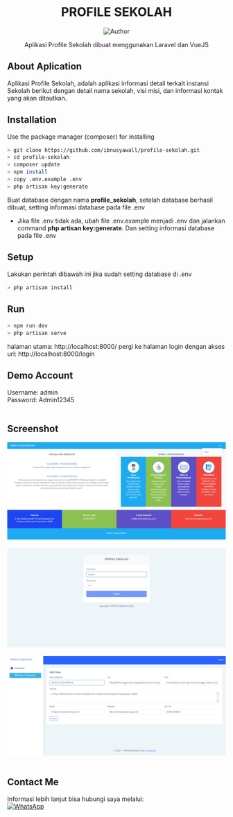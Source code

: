 <div align="center">
 
# PROFILE SEKOLAH
![Author](https://img.shields.io/badge/Author-ibnusyawall-blue.svg?style=for-the-badge&logo=github)
<p>Aplikasi Profile Sekolah dibuat menggunakan Laravel dan VueJS</p>
</div>

## About Aplication
Aplikasi Profile Sekolah, adalah aplikasi informasi detail terkait instansi Sekolah berikut dengan detail nama sekolah, visi misi, dan informasi kontak yang akan ditautkan.

## Installation

Use the package manager (composer) for installing

```bash
> git clone https://github.com/ibnusyawall/profile-sekolah.git
> cd profile-sekolah
> composer update
> npm install
> copy .env.example .env
> php artisan key:generate
```

Buat database dengan nama <b>profile_sekolah</b>, setelah database berhasil dibuat, setting informasi database pada file .env

* Jika file .env tidak ada, ubah file .env.example menjadi .env dan jalankan command <b>php artisan key:generate</b>. Dan setting informasi database pada file .env
  
## Setup

Lakukan perintah dibawah ini jika sudah setting database di .env

```bash
> php artisan install
```

## Run

```bash
> npm run dev
> php artisan serve
```

halaman utama: http://localhost:8000/
pergi ke halaman login dengan akses url: http://localhost:8000/login

## Demo Account
Username: admin<br/>
Password: Admin12345<br/><br/>

## Screenshot

<p align="center">
 <img alt="halaman-utama" src="https://raw.githubusercontent.com/ibnusyawall/profile-sekolah/main/screenshots/ps-front.png"/><br/><br/>
  <img alt="halaman-login" src="https://raw.githubusercontent.com/ibnusyawall/profile-sekolah/main/screenshots/ps-login.png"/><br/><br/>
  <img alt="halaman-dashboard" src="https://raw.githubusercontent.com/ibnusyawall/profile-sekolah/main/screenshots/ps-dashboard.png"/><br/><br/>
</p>

## Contact Me
 
Informasi lebih lanjut bisa hubungi saya melalui:<br/>
<a href="https://wa.me/6282299265151"><img alt="WhatsApp" src="https://img.shields.io/badge/WhatsApp%20-25D366?style=for-the-badge&logo=whatsapp&logoColor=white"/></a>
